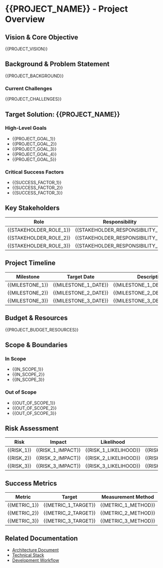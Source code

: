 # {{PROJECT_NAME}} - Project Overview

## Vision & Core Objective

{{PROJECT_VISION}}

## Background & Problem Statement

{{PROJECT_BACKGROUND}}

### Current Challenges

{{PROJECT_CHALLENGES}}

## Target Solution: {{PROJECT_NAME}}

### High-Level Goals

- {{PROJECT_GOAL_1}}
- {{PROJECT_GOAL_2}}
- {{PROJECT_GOAL_3}}
- {{PROJECT_GOAL_4}}
- {{PROJECT_GOAL_5}}

### Critical Success Factors

- {{SUCCESS_FACTOR_1}}
- {{SUCCESS_FACTOR_2}}
- {{SUCCESS_FACTOR_3}}

## Key Stakeholders

| Role | Responsibility |
|------|---------------|
| {{STAKEHOLDER_ROLE_1}} | {{STAKEHOLDER_RESPONSIBILITY_1}} |
| {{STAKEHOLDER_ROLE_2}} | {{STAKEHOLDER_RESPONSIBILITY_2}} |
| {{STAKEHOLDER_ROLE_3}} | {{STAKEHOLDER_RESPONSIBILITY_3}} |

## Project Timeline

| Milestone | Target Date | Description |
|-----------|-------------|-------------|
| {{MILESTONE_1}} | {{MILESTONE_1_DATE}} | {{MILESTONE_1_DESCRIPTION}} |
| {{MILESTONE_2}} | {{MILESTONE_2_DATE}} | {{MILESTONE_2_DESCRIPTION}} |
| {{MILESTONE_3}} | {{MILESTONE_3_DATE}} | {{MILESTONE_3_DESCRIPTION}} |

## Budget & Resources

{{PROJECT_BUDGET_RESOURCES}}

## Scope & Boundaries

### In Scope

- {{IN_SCOPE_1}}
- {{IN_SCOPE_2}}
- {{IN_SCOPE_3}}

### Out of Scope

- {{OUT_OF_SCOPE_1}}
- {{OUT_OF_SCOPE_2}}
- {{OUT_OF_SCOPE_3}}

## Risk Assessment

| Risk | Impact | Likelihood | Mitigation |
|------|--------|------------|------------|
| {{RISK_1}} | {{RISK_1_IMPACT}} | {{RISK_1_LIKELIHOOD}} | {{RISK_1_MITIGATION}} |
| {{RISK_2}} | {{RISK_2_IMPACT}} | {{RISK_2_LIKELIHOOD}} | {{RISK_2_MITIGATION}} |
| {{RISK_3}} | {{RISK_3_IMPACT}} | {{RISK_3_LIKELIHOOD}} | {{RISK_3_MITIGATION}} |

## Success Metrics

| Metric | Target | Measurement Method |
|--------|--------|-------------------|
| {{METRIC_1}} | {{METRIC_1_TARGET}} | {{METRIC_1_METHOD}} |
| {{METRIC_2}} | {{METRIC_2_TARGET}} | {{METRIC_2_METHOD}} |
| {{METRIC_3}} | {{METRIC_3_TARGET}} | {{METRIC_3_METHOD}} |

## Related Documentation

- [Architecture Document](./ARCHITECTURE.md)
- [Technical Stack](./TECH_STACK.md)
- [Development Workflow](./DEVELOPMENT_WORKFLOW.md)
